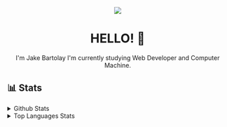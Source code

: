 <p align="center">
<a href="https://jakebartolay.herokuapp.com/" title="jakebartolay">
<img align="center" src="https://c.tenor.com/oxJx8tZdKq0AAAAd/ben-10.gif"></a>
</p>
<h1 align="center">HELLO! 👋</h1>
<p align="center">
I'm Jake Bartolay I'm currently studying Web Developer and Computer Machine.
</p>

## 📊 Stats

<details>
  <summary>Github Stats</summary>
  <br>
  
  ![Jake's GitHub stats](https://github-readme-stats.vercel.app/api?username=jakebartolay&theme=merko)
  
</details>

<details>
  <summary>Top Languages Stats</summary>
  <br>
  
  ![Jake's GitHub stats](https://github-readme-stats.vercel.app/api/top-langs/?username=jakebartolay&theme=merko)

</details>

<!--
**jakebartolay/jakebartolay** is a ✨ _special_ ✨ repository because its `README.md` (this file) appears on your GitHub profile.

Here are some ideas to get you started:

- 🔭 I’m currently working on ...
- 🌱 I’m currently learning ...
- 👯 I’m looking to collaborate on ...
- 🤔 I’m looking for help with ...
- 💬 Ask me about ...
- 📫 How to reach me: ...
- 😄 Pronouns: ...
- ⚡ Fun fact: ...
-->

